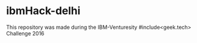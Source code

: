 # ibmHack-delhi
This repository was made during the IBM-Venturesity #include&lt;geek.tech> Challenge 2016
